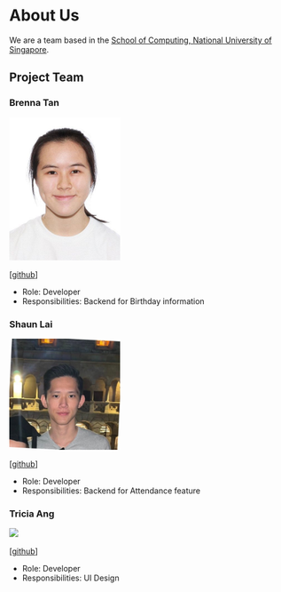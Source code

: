 # About Us

We are a team based in the [School of Computing, National University of Singapore](http://www.comp.nus.edu.sg).

## Project Team

### Brenna Tan

<img src="images/brennalaurentan.png" width="200px">

[[github](http://github.com/brennalaurentan)]

* Role: Developer
* Responsibilities: Backend for Birthday information

### Shaun Lai

<img src="images/casaarlai.png" width="200px">

[[github](http://github.com/casaarlai)]

* Role: Developer
* Responsibilities: Backend for Attendance feature

### Tricia Ang

<img src="images/triciiaaa.png" width="200px">

[[github](http://github.com/triciiaaa)]

* Role: Developer
* Responsibilities: UI Design
